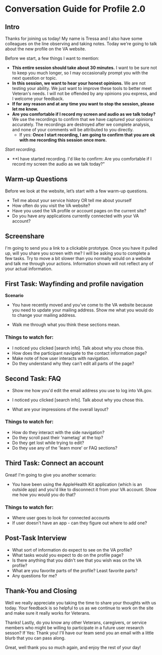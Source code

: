 # Conversation Guide for Profile 2.0 

## Intro

Thanks for joining us today! My name is Tressa and I also have some colleagues on the line observing and taking notes. Today we're going to talk about the new profile on the VA website.

Before we start, a few things I want to mention:

- **This entire session should take about 30 minutes.** I want to be sure not to keep you much longer, so I may occasionally prompt you with the next question or topic.
- **In this session, we want to hear your honest opinions.** We are not testing your ability. We just want to improve these tools to better meet Veteran's needs. I will not be offended by any opinions you express, and I welcome your feedback.
- **If for any reason and at any time you want to stop the session, please let me know.** 
- **Are you comfortable if I record my screen and audio as we talk today?** We use the recordings to confirm that we have captured your opinions accurately. The recordings are destroyed after we complete analysis, and none of your comments will be attributed to you directly. 
    - If yes: **Once I start recording, I am going to confirm that you are ok with me recording this session once more.** 

*Start recording.*

- **I have started recording. I'd like to confirm: Are you comfortable if I record my screen the audio as we talk today?" 

## Warm-up Questions

Before we look at the website, let’s start with a few warm-up questions.
- Tell me about your service history OR tell me about yourself
- How often do you visit the VA website?
- Have you used the VA profile or account pages on the current site?
- Do you have any applications currently connected with your VA account?

## Screenshare
I'm going to send you a link to a clickable prototype. Once you have it pulled up, will you share you screen with me? I will be asking you to complete a few tasks. Try to move a bit slower than you normally would on a website and talk me through your actions. Information shown will not reflect any of your actual information.

## First Task: Wayfinding and profile navigation

**Scenario**
- You have recently moved and you've come to the VA website because you need to update your mailing address. Show me what you would do to change your mailing address. 

- Walk me through what you think these sections mean.

### Things to watch for:

- I noticed you clicked [search info]. Talk about why you chose this.
- How does the participant navigate to the contact information page?
- Make note of how user interacts with navigation.
- Do they understand why they can't edit all parts of the page?

## Second Task: FAQ

- Show me how you'd edit the email address you use to log into VA.gov.  

- I noticed you clicked [search info]. Talk about why you chose this.
- What are your impressions of the overall layout?

### Things to watch for:

- How do they interact with the side navigation?
- Do they scroll past their 'nametag' at the top? 
- Do they get lost while trying to edit?
- Do they use any of the 'learn more' or FAQ sections?

## Third Task: Connect an account

Great! I'm going to give you another scenario:

- You have been using the AppleHealth Kit application (which is an outside app) and you'd like to disconnect it from your VA account. Show me how you would you do that?

### Things to watch for:

- Where user goes to look for connected accounts
- If user doesn't have an app - can they figure out where to add one? 

## Post-Task Interview 

- What sort of information do expect to see on the VA profile?
- What tasks would you expect to do on the profile page?
- Is there anything that you didn't see that you wish was on the VA profile?
- What are you favorite parts of the profile? Least favorite parts?
- Any questions for me? 

## Thank-You and Closing

Well we really appreciate you taking the time to share your thoughts with us today. Your feedback is so helpful to us as we continue to work on the site and make sure it really works for Veterans.

Thanks! Lastly, do you know any other Veterans, caregivers, or service members who might be willing to participate in a future user research sesson? 
    If Yes: Thank you! I'll have our team send you an email with a little blurb that you can pass along. 

Great, well thank you so much again, and enjoy the rest of your day!
